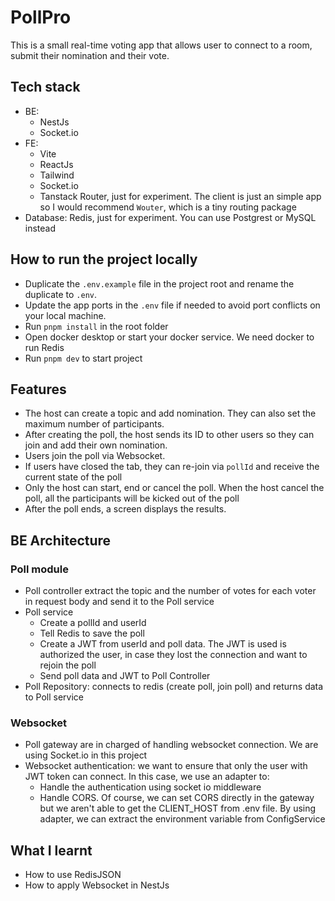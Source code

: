 # PollPro

This is a small real-time voting app that allows user to connect to a room, submit their nomination and their vote.

## Tech stack

- BE:
  - NestJs
  - Socket.io
- FE:
  - Vite
  - ReactJs
  - Tailwind
  - Socket.io
  - Tanstack Router, just for experiment. The client is just an simple app so I would recommend `Wouter`, which is a tiny routing package
- Database: Redis, just for experiment. You can use Postgrest or MySQL instead

## How to run the project locally

- Duplicate the `.env.example` file in the project root and rename the duplicate to `.env`.
- Update the app ports in the `.env` file if needed to avoid port conflicts on your local machine.
- Run `pnpm install` in the root folder
- Open docker desktop or start your docker service. We need docker to run Redis
- Run `pnpm dev` to start project

## Features

- The host can create a topic and add nomination. They can also set the maximum number of participants.
- After creating the poll, the host sends its ID to other users so they can join and add their own nomination.
- Users join the poll via Websocket.
- If users have closed the tab, they can re-join via `pollId` and receive the current state of the poll
- Only the host can start, end or cancel the poll. When the host cancel the poll, all the participants will be kicked out of the poll
- After the poll ends, a screen displays the results.

## BE Architecture

### Poll module

- Poll controller extract the topic and the number of votes for each voter in request body and send it to the Poll service
- Poll service
  - Create a pollId and userId
  - Tell Redis to save the poll
  - Create a JWT from userId and poll data. The JWT is used is authorized the user, in case they lost the connection and want to rejoin the poll
  - Send poll data and JWT to Poll Controller
- Poll Repository: connects to redis (create poll, join poll) and returns data to Poll service

### Websocket

- Poll gateway are in charged of handling websocket connection. We are using Socket.io in this project
- Websocket authentication: we want to ensure that only the user with JWT token can connect. In this case, we use an adapter to:
  - Handle the authentication using socket io middleware
  - Handle CORS. Of course, we can set CORS directly in the gateway but we aren't able to get the CLIENT_HOST from .env file. By using adapter, we can extract the environment variable from ConfigService

## What I learnt

- How to use RedisJSON
- How to apply Websocket in NestJs
